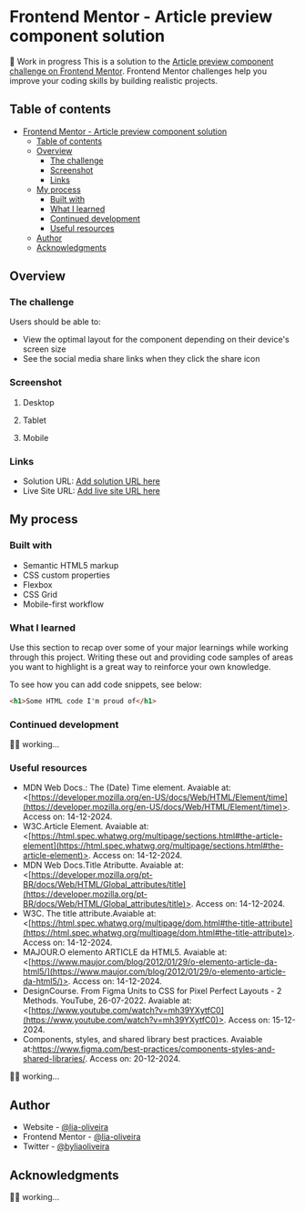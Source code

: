 # Frontend Mentor - Article preview component solution
🚧 Work in progress
This is a solution to the [Article preview component challenge on Frontend Mentor](https://www.frontendmentor.io/challenges/article-preview-component-dYBN_pYFT). Frontend Mentor challenges help you improve your coding skills by building realistic projects. 

## Table of contents

- [Frontend Mentor - Article preview component solution](#frontend-mentor---article-preview-component-solution)
  - [Table of contents](#table-of-contents)
  - [Overview](#overview)
    - [The challenge](#the-challenge)
    - [Screenshot](#screenshot)
    - [Links](#links)
  - [My process](#my-process)
    - [Built with](#built-with)
    - [What I learned](#what-i-learned)
    - [Continued development](#continued-development)
    - [Useful resources](#useful-resources)
  - [Author](#author)
  - [Acknowledgments](#acknowledgments)


## Overview

### The challenge

Users should be able to:

- View the optimal layout for the component depending on their device's screen size
- See the social media share links when they click the share icon

### Screenshot

1. Desktop
  

2. Tablet


3. Mobile

### Links

- Solution URL: [Add solution URL here](https://your-solution-url.com)
- Live Site URL: [Add live site URL here](https://your-live-site-url.com)

## My process

### Built with

- Semantic HTML5 markup
- CSS custom properties
- Flexbox
- CSS Grid
- Mobile-first workflow


### What I learned

Use this section to recap over some of your major learnings while working through this project. Writing these out and providing code samples of areas you want to highlight is a great way to reinforce your own knowledge.

To see how you can add code snippets, see below:

```html
<h1>Some HTML code I'm proud of</h1>
```

### Continued development
👷‍♀️ working...

### Useful resources

- MDN Web Docs.<time>: The (Date) Time element. Avaiable at:
<[https://developer.mozilla.org/en-US/docs/Web/HTML/Element/time](https://developer.mozilla.org/en-US/docs/Web/HTML/Element/time)>. Access on: 14-12-2024.
- W3C.Article Element. Avaiable at: <[https://html.spec.whatwg.org/multipage/sections.html#the-article-element](https://html.spec.whatwg.org/multipage/sections.html#the-article-element)>. Access on: 14-12-2024.
- MDN Web Docs.Title Atributte. Avaiable at: <[https://developer.mozilla.org/pt-BR/docs/Web/HTML/Global_attributes/title](https://developer.mozilla.org/pt-BR/docs/Web/HTML/Global_attributes/title)>. Access on: 14-12-2024.
- W3C. The title attribute.Avaiable at: <[https://html.spec.whatwg.org/multipage/dom.html#the-title-attribute](https://html.spec.whatwg.org/multipage/dom.html#the-title-attribute)>. Access on: 14-12-2024.
- MAJOUR.O elemento ARTICLE da HTML5. Avaiable at: <[https://www.maujor.com/blog/2012/01/29/o-elemento-article-da-html5/](https://www.maujor.com/blog/2012/01/29/o-elemento-article-da-html5/)>. Access on: 14-12-2024.
- DesignCourse. From Figma Units to CSS for Pixel Perfect Layouts - 2 Methods. YouTube, 26-07-2022. Avaiable at: <[https://www.youtube.com/watch?v=mh39YXytfC0](https://www.youtube.com/watch?v=mh39YXytfC0)>. Access on: 15-12-2024.
- Components, styles, and shared library best practices. Avaiable at:<https://www.figma.com/best-practices/components-styles-and-shared-libraries/>. Access on: 20-12-2024.

👷‍♀️ working...

## Author

- Website - [@lia-oliveira](https://github.com/lia-oliveira)
- Frontend Mentor - [@lia-oliveira](https://www.frontendmentor.io/profile/lia-oliveira)
- Twitter - [@byliaoliveira](https://x.com/byliaoliveira)


## Acknowledgments

👷‍♀️ working...
